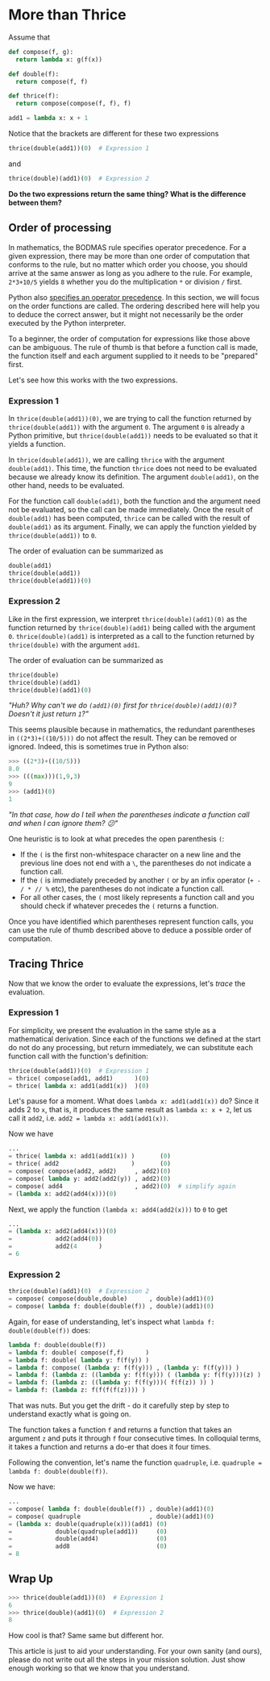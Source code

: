 # More than Thrice

Assume that

```python
def compose(f, g):
  return lambda x: g(f(x))

def double(f):
  return compose(f, f)

def thrice(f):
  return compose(compose(f, f), f)

add1 = lambda x: x + 1
```

Notice that the brackets are different for these two expressions

```python
thrice(double(add1))(0)  # Expression 1
```

and

```python
thrice(double)(add1)(0)  # Expression 2
```

**Do the two expressions return the same thing? What is the difference between them?**

## Order of processing

In mathematics, the BODMAS rule specifies operator precedence. For a given expression, there may be more than one order of computation that conforms to the rule, but no matter which order you choose, you should arrive at the same answer as long as you adhere to the rule. For example, `2*3+10/5` yields `8` whether you do the multiplication `*` or division `/` first.

Python also [specifies an operator precedence](https://docs.python.org/3/reference/expressions.html#operator-precedence). In this section, we will focus on the order functions are called. The ordering described here will help you to deduce the correct answer, but it might not necessarily be the order executed by the Python interpreter.

To a beginner, the order of computation for expressions like those above can be ambiguous. The rule of thumb is that before a function call is made, the function itself and each argument supplied to it needs to be "prepared" first.

Let's see how this works with the two expressions.

### Expression 1

In `thrice(double(add1))(0)`, we are trying to call the function returned by `thrice(double(add1))` with the argument `0`. The argument `0` is already a Python primitive, but `thrice(double(add1))` needs to be evaluated so that it yields a function.

In `thrice(double(add1))`, we are calling `thrice` with the argument `double(add1)`. This time, the function `thrice` does not need to be evaluated because we already know its definition. The argument `double(add1)`, on the other hand, needs to be evaluated.


For the function call `double(add1)`, both the function and the argument need not be evaluated, so the call can be made immediately. Once the result of `double(add1)` has been computed, `thrice` can be called with the result of `double(add1)` as its argument. Finally, we can apply the function yielded by `thrice(double(add1))` to `0`.

The order of evaluation can be summarized as

```python
double(add1)
thrice(double(add1))
thrice(double(add1))(0)
```

### Expression 2

Like in the first expression, we interpret `thrice(double)(add1)(0)` as the function returned by `thrice(double)(add1)` being called with the argument `0`. `thrice(double)(add1)` is interpreted as a call to the function returned by `thrice(double)` with the argument `add1`.

The order of evaluation can be summarized as

```python
thrice(double)
thrice(double)(add1)
thrice(double)(add1)(0)
```

*"Huh? Why can't we do `(add1)(0)` first for `thrice(double)(add1)(0)`? Doesn't it just return `1`?"*

This seems plausible because in mathematics, the redundant parentheses in `((2*3)+((10/5)))` do not affect the result. They can be removed or ignored. Indeed, this is sometimes true in Python also:

```python
>>> ((2*3)+((10/5)))
8.0
>>> (((max)))(1,9,3)
9
>>> (add1)(0)
1
```

*"In that case, how do I tell when the parentheses indicate a function call and when I can ignore them? :confused:"*

One heuristic is to look at what precedes the open parenthesis `(`:

- If the `(` is the first non-whitespace character on a new line and the previous line does not end with a `\`, the parentheses do not indicate a function call.
- If the `(` is immediately preceded by another `(` or by an infix operator (`+ - / * // %` etc), the parentheses do not indicate a function call.
- For all other cases, the `(` most likely represents a function call and you should check if whatever precedes the `(` returns a function.

Once you have identified which parentheses represent function calls, you can use the rule of thumb described above to deduce a possible order of computation.


## Tracing Thrice

Now that we know the order to evaluate the expressions, let's *trace* the evaluation.


### Expression 1

For simplicity, we present the evaluation in the same style as a mathematical derivation. Since each of the functions we defined at the start do not do any processing, but return immediately, we can substitute each function call with the function's definition:

```python
thrice(double(add1))(0)  # Expression 1
= thrice( compose(add1, add1)      )(0)
= thrice( lambda x: add1(add1(x))  )(0)
```

Let's pause for a moment. What does `lambda x: add1(add1(x))` do? Since it adds 2 to `x`, that is, it produces the same result as `lambda x: x + 2`, let us call it `add2`, i.e. `add2 = lambda x: add1(add1(x))`.

Now we have

```python
...
= thrice( lambda x: add1(add1(x)) )       (0)
= thrice( add2                    )       (0)
= compose( compose(add2, add2)     , add2)(0)
= compose( lambda y: add2(add2(y)) , add2)(0)
= compose( add4                    , add2)(0)  # simplify again
= (lambda x: add2(add4(x)))(0)
```

Next, we apply the function `(lambda x: add4(add2(x)))` to `0` to get

```python
...
= (lambda x: add2(add4(x)))(0)
=            add2(add4(0))
=            add2(4      )
= 6
```


### Expression 2

```python
thrice(double)(add1)(0)  # Expression 2
= compose( compose(double,double)      , double)(add1)(0)
= compose( lambda f: double(double(f)) , double)(add1)(0)
```

Again, for ease of understanding, let's inspect what `lambda f: double(double(f))` does:

```python
lambda f: double(double(f))
= lambda f: double( compose(f,f)      )
= lambda f: double( lambda y: f(f(y)) )
= lambda f: compose( (lambda y: f(f(y))) , (lambda y: f(f(y))) )
= lambda f: (lambda z: ((lambda y: f(f(y))) ( (lambda y: f(f(y)))(z) ) ))
= lambda f: (lambda z: ((lambda y: f(f(y)))( f(f(z)) )) )
= lambda f: (lambda z: f(f(f(f(z)))) )
```

That was nuts. But you get the drift - do it carefully step by step to understand exactly what is going on.

The function takes a function `f` and returns a function that takes an argument `z` and puts it through `f` four consecutive times. In colloquial terms, it takes a function and returns a do-er that does it four times.

Following the convention, let's name the function `quadruple`, i.e. `quadruple = lambda f: double(double(f))`.

Now we have:

```python
...
= compose( lambda f: double(double(f)) , double)(add1)(0)
= compose( quadruple                   , double)(add1)(0)
= (lambda x: double(quadruple(x)))(add1) (0)
=            double(quadruple(add1))     (0)
=            double(add4)                (0)
=            add8                        (0)
= 8
```

## Wrap Up

```python
>>> thrice(double(add1))(0)  # Expression 1
6
>>> thrice(double)(add1)(0)  # Expression 2
8
```

How cool is that? Same same but different hor.

This article is just to aid your understanding. For your own sanity (and ours), please do not write out all the steps in your mission solution. Just show enough working so that we know that you understand.
